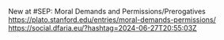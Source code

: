 New at #SEP: Moral Demands and Permissions/Prerogatives https://plato.stanford.edu/entries/moral-demands-permissions/ https://social.dfaria.eu/?hashtag=2024-06-27T20:55:03Z